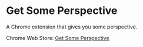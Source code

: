 # Get Some Perspective
A Chrome extension that gives you some perspective.

Chrome Web Store: [Get Some Perspective](https://chrome.google.com/webstore/detail/get-some-perspective/omkmocpnllnjelikidlidnppfpcmjhjk)
